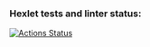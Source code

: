 ### Hexlet tests and linter status:
[![Actions Status](https://github.com/andr-novikov/layout-designer-project-56/workflows/hexlet-check/badge.svg)](https://github.com/andr-novikov/layout-designer-project-56/actions)